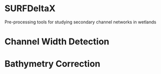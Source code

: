 # SURFDeltaX
Pre-processing tools for studying secondary channel networks in wetlands         

# Channel Width Detection


# Bathymetry Correction

